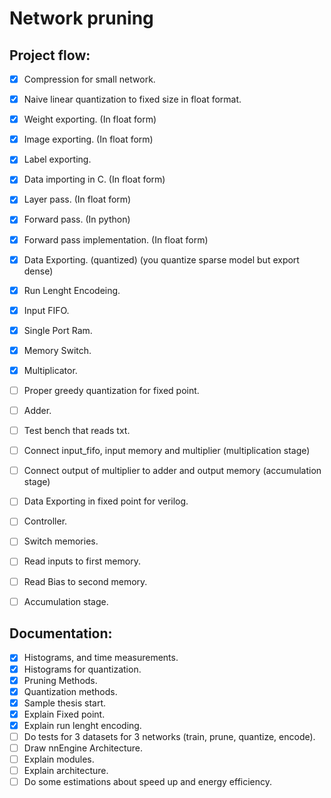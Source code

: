 # Network pruning

## Project flow:

- [X] Compression for small network.
- [X] Naive linear quantization to fixed size in float format.
- [X] Weight exporting. (In float form)
- [X] Image exporting. (In float form)
- [X] Label exporting.
- [X] Data importing in C. (In float form)
- [X] Layer pass. (In float form)
- [X] Forward pass. (In python)
- [X] Forward pass implementation. (In float form)
- [X] Data Exporting. (quantized) (you quantize sparse model but export dense)
- [X] Run Lenght Encodeing.
- [X] Input FIFO.
- [X] Single Port Ram.
- [X] Memory Switch.
- [X] Multiplicator.
- [ ] Proper greedy quantization for fixed point.
- [ ] Adder.
- [ ] Test bench that reads txt.
- [ ] Connect input_fifo, input memory and multiplier (multiplication stage)
- [ ] Connect output of multiplier to adder and output memory (accumulation stage)
- [ ] Data Exporting in fixed point for verilog.
- [ ] Controller.
- [ ] Switch memories.
- [ ] Read inputs to first memory.
- [ ] Read Bias to second memory.
- [ ] Accumulation stage.


## Documentation:
- [X] Histograms, and time measurements.
- [X] Histograms for quantization.
- [X] Pruning Methods.
- [X] Quantization methods.
- [X] Sample thesis start.
- [X] Explain Fixed point.
- [X] Explain run lenght encoding.
- [ ] Do tests for 3 datasets for 3 networks (train, prune, quantize, encode).
- [ ] Draw nnEngine Architecture.
- [ ] Explain modules.
- [ ] Explain architecture.
- [ ] Do some estimations about speed up and energy efficiency.
